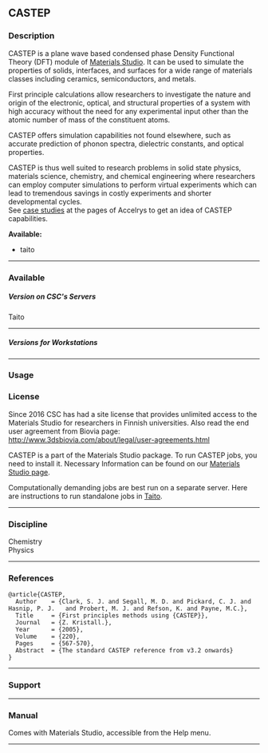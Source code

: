 ## CASTEP

### Description

CASTEP is a plane wave based condensed phase Density Functional Theory
(DFT) module  of [Materials Studio].  It can  be used to  simulate the
properties of  solids, interfaces,  and surfaces for  a wide  range of
materials classes including ceramics, semiconductors, and metals.

First  principle calculations  allow  researchers  to investigate  the
nature  and   origin  of  the  electronic,   optical,  and  structural
properties of  a system with  high accuracy  without the need  for any
experimental  input  other than  the  atomic  number  of mass  of  the
constituent atoms.

CASTEP  offers simulation  capabilities not  found elsewhere,  such as
accurate  prediction  of  phonon spectra,  dielectric  constants,  and
optical properties.

CASTEP  is  thus well  suited  to  research  problems in  solid  state
physics, materials science, chemistry,  and chemical engineering where
researchers  can  employ  computer   simulations  to  perform  virtual
experiments which can lead to tremendous savings in costly experiments
and shorter
developmental cycles.  
See [case studies] at  the pages of Accelrys to get  an idea of CASTEP
capabilities.

**Available:**

-   taito

------------------------------------------------------------------------

### Available

##### Version on CSC's Servers

Taito

------------------------------------------------------------------------

##### Versions for Workstations

------------------------------------------------------------------------

### Usage

### License

Since 2016 CSC  has had a site license that  provides unlimited access
to the Materials Studio for  researchers in Finnish universities. Also
read     the    end     user    agreement     from    Biovia     page:
<http://www.3dsbiovia.com/about/legal/user-agreements.html>

CASTEP is a part of the  Materials Studio package. To run CASTEP jobs,
you need  to install  it. Necessary  Information can  be found  on our
[Materials Studio page].

Computationally demanding jobs are best run on a separate server. Here
are instructions to run standalone jobs in [][1] [Taito].

------------------------------------------------------------------------

### Discipline

Chemistry  
Physics  

------------------------------------------------------------------------

### References

    @article{CASTEP,
      Author    = {Clark, S. J. and Segall, M. D. and Pickard, C. J. and Hasnip, P. J.   and Probert, M. J. and Refson, K. and Payne, M.C.},
      Title     = {First principles methods using {CASTEP}},
      Journal   = {Z. Kristall.},
      Year      = {2005},
      Volume    = {220},
      Pages     = {567-570},
      Abstract  = {The standard CASTEP reference from v3.2 onwards}
    }

------------------------------------------------------------------------

### Support

------------------------------------------------------------------------

### Manual

Comes with Materials Studio, accessible from the Help menu.

------------------------------------------------------------------------

  [Materials Studio]: https://research.csc.fi/-/materialsstudio
    "MaterialsStudio"
  [case studies]: http://www.accelrys.com/products/mstudio/modeling/quantumandcatalysis/castep.html
  [Materials Studio page]: https://research.csc.fi/-/materialsstudio
  [1]: https://research.csc.fi/-/materialsstudio-standalone-jobs
  [Taito]: https://research.csc.fi/-/how-to-run-standalone-materials-studio-jobs-in-taito
    "How to run standalone jobs in Vuori"

